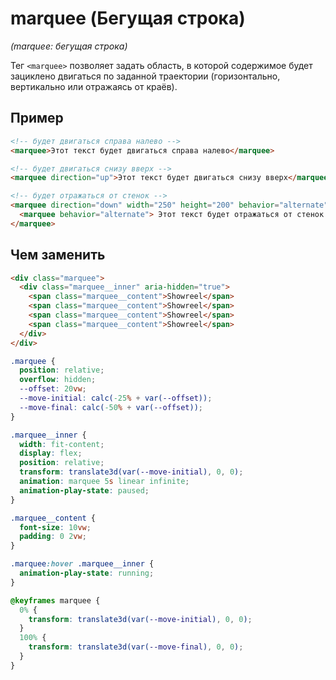 # marquee (Бегущая строка)

_(marquee: бегущая строка)_

Тег `<marquee>` позволяет задать область, в которой содержимое будет зациклено двигаться по заданной траектории (горизонтально, вертикально или отражаясь от краёв).

## Пример

```html
<!-- будет двигаться справа налево -->
<marquee>Этот текст будет двигаться справа налево</marquee>

<!-- будет двигаться снизу вверх -->
<marquee direction="up">Этот текст будет двигаться снизу вверх</marquee>

<!-- будет отражаться от стенок -->
<marquee direction="down" width="250" height="200" behavior="alternate" style="border: solid">
  <marquee behavior="alternate"> Этот текст будет отражаться от стенок </marquee>
</marquee>
```

## Чем заменить

```html
<div class="marquee">
  <div class="marquee__inner" aria-hidden="true">
    <span class="marquee__content">Showreel</span>
    <span class="marquee__content">Showreel</span>
    <span class="marquee__content">Showreel</span>
    <span class="marquee__content">Showreel</span>
  </div>
</div>
```

```css
.marquee {
  position: relative;
  overflow: hidden;
  --offset: 20vw;
  --move-initial: calc(-25% + var(--offset));
  --move-final: calc(-50% + var(--offset));
}

.marquee__inner {
  width: fit-content;
  display: flex;
  position: relative;
  transform: translate3d(var(--move-initial), 0, 0);
  animation: marquee 5s linear infinite;
  animation-play-state: paused;
}

.marquee__content {
  font-size: 10vw;
  padding: 0 2vw;
}

.marquee:hover .marquee__inner {
  animation-play-state: running;
}

@keyframes marquee {
  0% {
    transform: translate3d(var(--move-initial), 0, 0);
  }
  100% {
    transform: translate3d(var(--move-final), 0, 0);
  }
}
```
